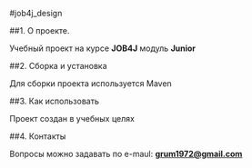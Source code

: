 #job4j_design

##1. О проекте.

Учебный проект на курсе **JOB4J** модуль **Junior**

##2. Сборка и установка

Для сборки проекта используется Maven

##3. Как использовать

Проект создан в учебных целях

##4. Контакты

Вопросы можно задавать по e-maul: **grum1972@gmail.com**